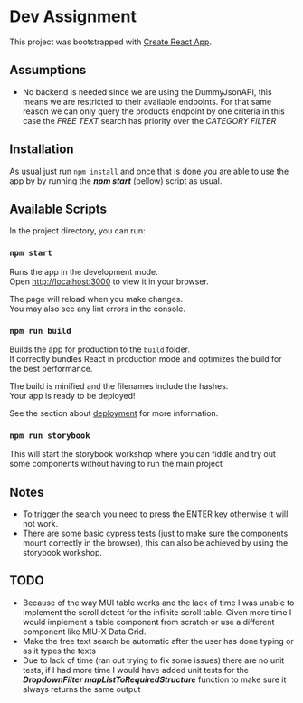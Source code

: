 # Dev Assignment

This project was bootstrapped with [Create React App](https://github.com/facebook/create-react-app).

## Assumptions

- No backend is needed since we are using the DummyJsonAPI, this means we are restricted to their available
  endpoints. For that same reason we can only query the products endpoint by one criteria in this case the *FREE TEXT*
  search has priority over the *CATEGORY FILTER* 

## Installation

As usual just run `npm install` and once that is done you are able to use the app by
by running the ***npm start*** (bellow) script as usual.

## Available Scripts

In the project directory, you can run:

### `npm start`

Runs the app in the development mode.\
Open [http://localhost:3000](http://localhost:3000) to view it in your browser.

The page will reload when you make changes.\
You may also see any lint errors in the console.

### `npm run build`

Builds the app for production to the `build` folder.\
It correctly bundles React in production mode and optimizes the build for the best performance.

The build is minified and the filenames include the hashes.\
Your app is ready to be deployed!

See the section about [deployment](https://facebook.github.io/create-react-app/docs/deployment) for more information.

### `npm run storybook`

This will start the storybook workshop where you can fiddle and try out some components without having to run 
the main project 

## Notes
- To trigger the search you need to press the ENTER key otherwise it will not work.
- There are some basic cypress tests (just to make sure the components mount correctly in the browser), this can
also be achieved by using the storybook workshop.

## TODO

- Because of the way MUI table works and the lack of time I was unable to implement the scroll detect for the infinite
scroll table. Given more time I would implement a table component from scratch or use a different component like MIU-X
Data Grid.
- Make the free text search be automatic after the user has done typing or as it types the texts
- Due to lack of time (ran out trying to fix some issues) there are no unit tests, if I had more time I would have
added unit tests for the ***DropdownFilter mapListToRequiredStructure*** function to make sure it always returns
the same output